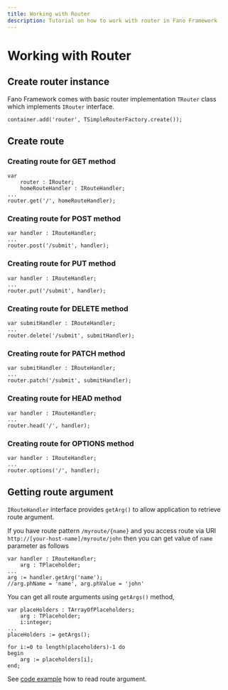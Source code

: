 ```yaml
---
title: Working with Router
description: Tutorial on how to work with router in Fano Framework
---
```


<h1 class="major">Working with Router</h1>

## Create router instance

Fano Framework comes with basic router implementation `TRouter` class which implements `IRouter` interface.

```
container.add('router', TSimpleRouterFactory.create());
```

## Create route

### Creating route for GET method

```
var
    router : IRouter;
    homeRouteHandler : IRouteHandler;
...
router.get('/', homeRouteHandler);
```

### Creating route for POST method

```
var handler : IRouteHandler;
...
router.post('/submit', handler);
```

### Creating route for PUT method

```
var handler : IRouteHandler;
...
router.put('/submit', handler);
```

### Creating route for DELETE method

```
var submitHandler : IRouteHandler;
...
router.delete('/submit', submitHandler);
```

### Creating route for PATCH method

```
var submitHandler : IRouteHandler;
...
router.patch('/submit', submitHandler);
```

### Creating route for HEAD method

```
var handler : IRouteHandler;
...
router.head('/', handler);
```

### Creating route for OPTIONS method

```
var handler : IRouteHandler;
...
router.options('/', handler);
```

## Getting route argument

`IRouteHandler` interface provides `getArg()` to allow application to retrieve route argument.

If you have route pattern `/myroute/{name}` and you access route via URl `http://[your-host-name]/myroute/john` then you can get value of `name` parameter as follows

```
var handler : IRouteHandler;
    arg : TPlaceholder;
...
arg := handler.getArg('name');
//arg.phName = 'name', arg.phValue = 'john'
```

You can get all route arguments using `getArgs()` method,

```
var placeHolders : TArrayOfPlaceholders;
    arg : TPlaceholder;
    i:integer;
...
placeHolders := getArgs();

for i:=0 to length(placeholders)-1 do
begin
    arg := placeholders[i];
end;
```

See [code example](https://github.com/fanoframework/fano-app/blob/master/app/App/Hello/Controllers/HelloController.pas) how to read route argument.

